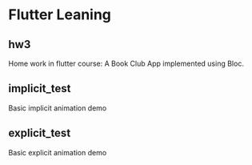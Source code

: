 # **Flutter Leaning**

## hw3

Home work in flutter course: A Book Club App implemented using Bloc.

## implicit_test

Basic implicit animation demo

## explicit_test

Basic explicit animation demo
